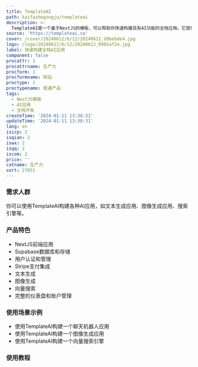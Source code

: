 ```yaml
---
title: TemplateAI
path: kaifazhegongju/templateai
description: >-
  TemplateAI是一个基于NextJS的模板，可以帮助你快速构建具有AI功能的全栈应用。它提供了完整的基础架构，包括前端应用、数据库管理、用户认证、支付集成等，让开发者可以专注于构建AI特性而无需担心繁琐的基础工作。你可以使用TemplateAI构建各种类型的AI应用，从文本生成、图像生成到向量搜索等功能。定价方案包括免费版和开发者版。
source: 'https://templateai.co'
cover: /cover/20240612/6/12/20240612_d9bebde4.jpg
logo: /logo/20240612/6/12/20240612_0965af2e.jpg
label: 快速构建全栈AI应用
component: false
procattr: 1
procattrname: 生产力
procform: 1
procformname: 网站
proctype: 1
proctypename: 普通产品
tags:
  - NextJS模板
  - AI应用
  - 全栈开发
createTime: '2024-01-11 13:38:31'
updateTime: '2024-01-11 13:38:31'
lang: en
isicp: 2
isqian: 2
iswx: 2
isqq: 2
iscom: 2
price: ''
catname: 生产力
sort: 27031
---
```




### 需求人群
你可以使用TemplateAI构建各种AI应用，如文本生成应用、图像生成应用、搜索引擎等。

### 产品特色
- NextJS前端应用
- Supabase数据库和存储
- 用户认证和管理
- Stripe支付集成
- 文本生成
- 图像生成
- 向量搜索
- 完整的仪表盘和账户管理

### 使用场景示例
- 使用TemplateAI构建一个聊天机器人应用
- 使用TemplateAI构建一个图像生成应用
- 使用TemplateAI构建一个向量搜索引擎

### 使用教程


  
